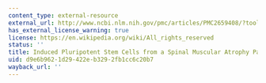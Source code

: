 ```yaml
---
content_type: external-resource
external_url: http://www.ncbi.nlm.nih.gov/pmc/articles/PMC2659408/?tool=pubmed
has_external_license_warning: true
license: https://en.wikipedia.org/wiki/All_rights_reserved
status: ''
title: Induced Pluripotent Stem Cells from a Spinal Muscular Atrophy Patient
uid: d9e6b962-1d29-422e-b329-2fb1cc6c20b7
wayback_url: ''
---
```

